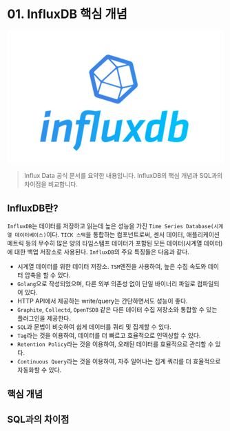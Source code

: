 # 01. InfluxDB 핵심 개념

![logo](../logo.png)

> Influx Data 공식 문서를 요약한 내용입니다. InfluxDB의 핵심 개념과 SQL과의 차이점을 비교합니다.


## InfluxDB란?

`InfluxDB`는 데이터를 저장하고 읽는데 높은 성능을 가진 `Time Series Database(시계열 데이터베이스)`이다. `TICK 스택`을 통합하는 컴포넌트로써, 센서 데이터, 애플리케이션 메트릭 등의 무수히 많은 양의 타임스탬프 데이터가 포함된 모든 데이터(시계열 데이터)에 대한 백업 저장소로 사용된다. `InfluxDB`의 주요 특징들은 다음과 같다.

- 시계열 데이터를 위한 데이터 저장소. `TSM`엔진을 사용하여, 높은 수집 속도와 데이터 압축을 할 수 있다.
- `Golang`으로 작성되었으며, 다른 외부 의존성 없이 단일 바이너리 파일로 컴파일되어 있다.
- HTTP API에서 제공하는 write/query는 간단하면서도 성능이 좋다.
- `Graphite`, `Collectd`, `OpenTSDB` 같은 다른 데이터 수집 저장소와 통합할 수 있는 플러그인을 제공한다.
- `SQL`과 문법이 비슷하여 쉽게 데이터를 쿼리 및 집계할 수 있다.
- `Tag`라는 것을 이용하여, 데이터를 더 빠르고 효율적으로 인덱싱할 수 있다. 
- `Retention Policy`라는 것을 이용하여, 오래된 데이터를 효율적으로 관리할 수 있다.
- `Continuous Query`라는 것을 이용하여, 자주 일어나는 집계 쿼리를 더 효율적으로 자동화할 수 있다.


## 핵심 개념


## SQL과의 차이점